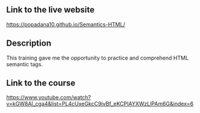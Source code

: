 ## Link to the live website 
https://popadana10.github.io/Semantics-HTML/
## Description 
This training gave me the opportunity to practice and comprehend HTML semantic tags. 
## Link to the course 
https://www.youtube.com/watch?v=kGW8Al_cga4&list=PL4cUxeGkcC9ivBf_eKCPIAYXWzLlPAm6G&index=6
